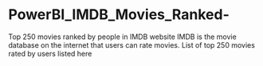 # PowerBI_IMDB_Movies_Ranked-
Top 250 movies ranked by people in IMDB website
IMDB is the movie database on the internet that users can rate movies. List of top 250 
movies rated by users listed here
